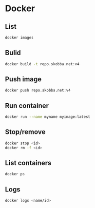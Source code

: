 # Docker

## List
```sh
docker images
```

## Bulid
```sh
docker build -t repo.skobba.net:v4
```

## Push image
```sh
docker push repo.skobba.net:v4
```

## Run container
```sh
docker run --name myname myimage:latest
```

## Stop/remove
```sh
docker stop <id>
docker rm -f <id>
```

## List containers
```sh
docker ps
```

## Logs
```sh
docker logs <name/id>
```
